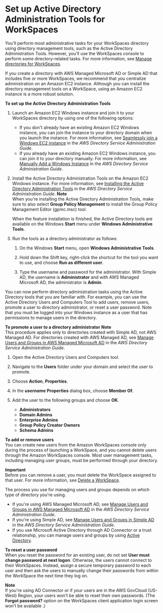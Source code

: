 # Set up Active Directory Administration Tools for WorkSpaces<a name="directory_administration"></a>

You'll perform most administrative tasks for your WorkSpaces directory using directory management tools, such as the Active Directory Administration Tools\. However, you'll use the WorkSpaces console to perform some directory\-related tasks\. For more information, see [Manage directories for WorkSpaces](manage-workspaces-directory.md)\.

If you create a directory with AWS Managed Microsoft AD or Simple AD that includes five or more WorkSpaces, we recommend that you centralize administration on an Amazon EC2 instance\. Although you can install the directory management tools on a WorkSpace, using an Amazon EC2 instance is a more robust solution\.

**To set up the Active Directory Administration Tools**

1. Launch an Amazon EC2 Windows instance and join it to your WorkSpaces directory by using one of the following options:
   + If you don't already have an existing Amazon EC2 Windows instance, you can join the instance to your directory domain when you launch the instance\. For more information, see [Seamlessly join a Windows EC2 instance](https://docs.aws.amazon.com/directoryservice/latest/admin-guide/launching_instance.html) in the *AWS Directory Service Administration Guide*\.
   + If you already have an existing Amazon EC2 Windows instance, you can join it to your directory manually\. For more information, see [Manually Add a Windows Instance](https://docs.aws.amazon.com/directoryservice/latest/admin-guide/join_windows_instance.html) in the *AWS Directory Service Administration Guide*\.

1. Install the Active Directory Administration Tools on the Amazon EC2 Windows instance\. For more information, see [Installing the Active Directory Administration Tools](https://docs.aws.amazon.com/directoryservice/latest/admin-guide/install_ad_tools.html) in the *AWS Directory Service Administration Guide*\.
**Note**  
When you're installing the Active Directory Administration Tools, make sure to also select **Group Policy Management** to install the Group Policy Management Editor \(gpmc\.msc\) tool\.

   When the feature installation is finished, the Active Directory tools are available on the Windows **Start** menu under **Windows Administrative Tools**\.

1. Run the tools as a directory administrator as follows:

   1. On the Windows **Start** menu, open **Windows Administrative Tools**\.

   1. Hold down the Shift key, right\-click the shortcut for the tool you want to use, and choose **Run as different user**\.

   1. Type the username and password for the administrator\. With Simple AD, the username is **Administrator** and with AWS Managed Microsoft AD, the administrator is **Admin**\.

You can now perform directory administration tasks using the Active Directory tools that you are familiar with\. For example, you can use the Active Directory Users and Computers Tool to add users, remove users, promote a user to directory administrator, or reset a user password\. Note that you must be logged into your Windows instance as a user that has permissions to manage users in the directory\.

**To promote a user to a directory administrator**
**Note**  
This procedure applies only to directories created with Simple AD, not AWS Managed AD\. For directories created with AWS Managed AD, see [ Manage Users and Groups in AWS Managed Microsoft AD](https://docs.aws.amazon.com/directoryservice/latest/admin-guide/ms_ad_manage_users_groups.html) in the *AWS Directory Service Administration Guide*\.

1. Open the Active Directory Users and Computers tool\.

1. Navigate to the **Users** folder under your domain and select the user to promote\.

1. Choose **Action**, **Properties**\.

1. In the ***username* Properties** dialog box, choose **Member Of**\.

1. Add the user to the following groups and choose **OK**\.
   + **Administrators**
   + **Domain Admins**
   + **Enterprise Admins**
   + **Group Policy Creator Owners**
   + **Schema Admins**

**To add or remove users**  
You can create new users from the Amazon WorkSpaces console only during the process of launching a WorkSpace, and you cannot delete users through the Amazon WorkSpaces console\. Most user management tasks, including managing user groups, must be performed through your directory\. 

**Important**  
Before you can remove a user, you must delete the WorkSpace assigned to that user\. For more information, see [Delete a WorkSpace](delete-workspaces.md)\.

The process you use for managing users and groups depends on which type of directory you're using\.
+ If you're using AWS Managed Microsoft AD, see [ Manage Users and Groups in AWS Managed Microsoft AD](https://docs.aws.amazon.com/directoryservice/latest/admin-guide/ms_ad_manage_users_groups.html) in the *AWS Directory Service Administration Guide*\.
+ If you're using Simple AD, see [ Manage Users and Groups in Simple AD](https://docs.aws.amazon.com/directoryservice/latest/admin-guide/simple_ad_manage_users_groups.html) in the *AWS Directory Service Administration Guide*\. 
+ If you use Microsoft Active Directory through AD Connector or a trust relationship, you can manage users and groups by using [ Active Directory](https://docs.microsoft.com/powershell/module/addsadministration/?view=win10-ps)\. 

**To reset a user password**  
When you reset the password for an existing user, do not set **User must change password at next logon**\. Otherwise, the users cannot connect to their WorkSpaces\. Instead, assign a secure temporary password to each user and then ask the users to manually change their passwords from within the WorkSpace the next time they log on\.

**Note**  
If you're using AD Connector or if your users are in the AWS GovCloud \(US\-West\) Region, your users won't be able to reset their own passwords\. \(The **Forgot password?** option on the WorkSpaces client application login screen won't be available \.\)